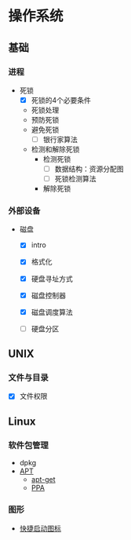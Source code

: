 # 操作系统

## 基础

### 进程

- 死锁
    - [x] 死锁的4个必要条件
    - 死锁处理
    - 预防死锁
    - 避免死锁
        - [ ] 银行家算法
    - 检测和解除死锁
        - 检测死锁
            - [ ] 数据结构：资源分配图
            - [ ] 死锁检测算法
        - 解除死锁


### 外部设备

- 磁盘
    - [x] intro
    - [x] 格式化
    - [x] 硬盘寻址方式
    - [x] 磁盘控制器
    - [x] 磁盘调度算法
    - [ ] 硬盘分区



## UNIX

### 文件与目录

- [x] 文件权限




## Linux


### 软件包管理

- dpkg
- [APT](/docs/linux/软件包管理/APT)
    - [apt-get](/docs/linux/软件包管理/APT/apt-get.md)
    - [PPA](/docs/linux/软件包管理/APT/PPA.md)


### 图形

- [快捷启动图标](/docs/linux/图形/快捷启动图标.md)

